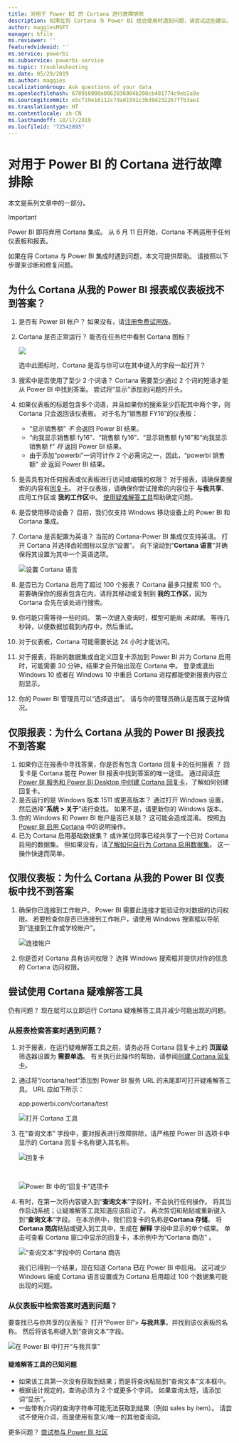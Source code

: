 ```yaml
---
title: 对用于 Power BI 的 Cortana 进行故障排除
description: 如果在将 Cortana 与 Power BI 结合使用时遇到问题，请尝试这些建议。
author: maggiesMSFT
manager: kfile
ms.reviewer: ''
featuredvideoid: ''
ms.service: powerbi
ms.subservice: powerbi-service
ms.topic: troubleshooting
ms.date: 05/29/2019
ms.author: maggies
LocalizationGroup: Ask questions of your data
ms.openlocfilehash: 678910000a0062836004b208cb401774c9eb2a9a
ms.sourcegitcommit: e5cf19e16112c7dad1591c3b38d232267ffb3ae1
ms.translationtype: HT
ms.contentlocale: zh-CN
ms.lasthandoff: 10/17/2019
ms.locfileid: "72542895"
---
```

# <a name="troubleshoot-cortana-for-power-bi"></a>对用于 Power BI 的 Cortana 进行故障排除
本文是系列文章中的一部分。 

> [!IMPORTANT]
> Power BI 即将弃用 Cortana 集成。 从 6 月 11 日开始，Cortana 不再适用于任何仪表板和报表。

如果在将 Cortana 与 Power BI 集成时遇到问题，本文可提供帮助。 请按照以下步骤来诊断和修复问题。

## <a name="why-doesnt-cortana-find-answers-from-my-power-bi-reports-or-dashboards"></a>为什么 Cortana 从我的 Power BI 报表或仪表板找不到答案？
1. 是否有 Power BI 帐户？  如果没有，请[注册免费试用版](https://powerbi.microsoft.com/get-started/)。
2. Cortana 是否正常运行？  能否在任务栏中看到 Cortana 图标？

    ![](media/service-cortana-troubleshoot/power-bi-cortana-icon.png)

    选中此图标时，Cortana 是否与你可以在其中键入的字段一起打开？
3. 搜索中是否使用了至少 2 个词语？ Cortana 需要至少通过 2 个词的短语才能从 Power BI 中找到答案。 尝试将“显示”添加到问题的开头。
4. 如果仪表板的标题包含多个词语，并且如果你的搜索至少匹配其中两个字，则 Cortana 只会返回该仪表板。 对于名为“销售额 FY16”的仪表板：

   * “显示销售额” *不* 会返回 Power BI 结果。   
   * “向我显示销售额 fy16”、“销售额 fy16”、“显示销售额 fy16”和“向我显示销售额 f” *将* 返回 Power BI 结果。    
   * 由于添加“powerbi”一词可计作 2 个必需词之一，因此，“powerbi 销售额” *会* 返回 Power BI 结果。
5. 是否具有对任何报表或仪表板进行访问或编辑的权限？ 对于报表，请确保要搜索的内容有[回复卡](service-cortana-answer-cards.md)。  对于仪表板，请确保你尝试搜索的内容位于 **与我共享**、应用工作区或 **我的工作区**中。 [使用疑难解答工具](#try-the-cortana-troubleshooting-tool)帮助确定问题。
6. 是否使用移动设备？  目前，我们仅支持 Windows 移动设备上的 Power BI 和 Cortana 集成。
7. Cortana 是否配置为英语？  当前的 Cortana-Power BI 集成仅支持英语。 打开 Cortana 并选择齿轮图标以显示“设置”。 向下滚动到“**Cortana 语言**”并确保将其设置为其中一个英语选项。

   ![设置 Cortana 语言](media/service-cortana-troubleshoot/power-bi-cortana-language.png)
8. 是否已为 Cortana 启用了超过 100 个报表？  Cortana 最多只搜索 100 个。  若要确保你的报表包含在内，请将其移动或复制到 **我的工作区**，因为 Cortana 会先在该处进行搜索。
9. 你可能只需等待一些时间。 第一次键入查询时，模型可能尚 *未就绪*。 等待几秒钟，以便数据加载到内存中，然后重试。
10. 对于仪表板，Cortana 可能需要长达 24 小时才能访问。    
11. 对于报表，将新的数据集或自定义回复卡添加到 Power BI 并为 Cortana 启用时，可能需要 30 分钟，结果才会开始出现在 Cortana 中。 登录或退出 Windows 10 或者在 Windows 10 中重启 Cortana 进程都能使新报表内容立刻显示。  
12. 你的 Power BI 管理员可以“选择退出”。 请与你的管理员确认是否属于这种情况。

## <a name="reports-only-why-doesnt-cortana-find-answers-from-my-power-bi-reports"></a>仅限报表：为什么 Cortana 从我的 Power BI 报表找不到答案
1. 如果你正在报表中寻找答案，你是否有包含 Cortana 回复卡的任何报表  ？ 回复卡是 Cortana 能在 Power BI 报表中找到答案的唯一途径。  通过阅读[在 Power BI 服务和 Power BI Desktop 中创建 Cortana 回复卡](service-cortana-answer-cards.md)，了解如何创建回复卡。
2. 是否运行的是 Windows 版本 1511 或更高版本？  通过打开 Windows 设置，然后选择“**系统 > 关于**”进行查找。 如果不是，请更新你的 Windows 版本。
3. 你的 Windows 和 Power BI 帐户是否已关联？ 这可能会造成混淆。 按照[为 Power BI 启用 Cortana](service-cortana-enable.md#add-your-power-bi-credentials-to-windows) 中的说明操作。
4. 已为 Cortana 启用基础数据集？ 或许某位同事已经共享了一个已对 Cortana 启用的数据集。 但如果没有，请[了解如何自行为 Cortana 启用数据集](service-cortana-enable.md)。 这一操作快速而简单。

## <a name="dashboards-only-why-doesnt-cortana-find-answers-from-my-power-bi-dashboards"></a>仅限仪表板：为什么 Cortana 从我的 Power BI 仪表板中找不到答案
1. 确保你已连接到工作帐户。 Power BI 需要此连接才能验证你对数据的访问权限。 若要检查你是否已连接到工作帐户，请使用 Windows 搜索框以导航到“连接到工作或学校帐户”。  

    ![连接帐户](media/service-cortana-troubleshoot/power-bi-cortana-connect.png)
2. 你是否对 Cortana 具有访问权限？ 选择 Windows 搜索框并提供对你的信息的 Cortana 访问权限。

## <a name="try-the-cortana-troubleshooting-tool"></a>尝试使用 Cortana 疑难解答工具
仍有问题？  现在就可以立即运行 Cortana 疑难解答工具并减少可能出现的问题。

### <a name="having-trouble-retrieving-answers-from-a-report"></a>从报表检索答案时遇到问题？
1. 对于报表，在运行疑难解答工具之前，请务必将 Cortana 回复卡上的 **页面级**筛选器设置为 **需要单选**。 有关执行此操作的帮助，请参阅[创建 Cortana 回复卡](service-cortana-answer-cards.md)。
2. 通过将“/cortana/test”添加到 Power BI 服务 URL 的末尾即可打开疑难解答工具。 URL 应如下所示：

   app.powerbi.com/cortana/test

   ![打开 Cortana 工具](media/service-cortana-troubleshoot/power-bi-cortana-tool2.png)
3. 在“查询文本”  字段中，要对报表进行故障排除，请严格按 Power BI 选项卡中显示的 Cortana 回复卡名称键入其名称。

   ![回复卡](media/service-cortana-troubleshoot/power-bi-answer-card-new.png)

   <br>

   ![Power BI 中的“回复卡”选项卡](media/service-cortana-troubleshoot/power-bi-answer-card2.png)
4. 有时，在第一次将内容键入到“**查询文本**”字段时，不会执行任何操作。 将其当作启动系统；让疑难解答工具知道应该启动了。 再次剪切和粘贴或重新键入到“**查询文本**”字段。 在本示例中，我们回复卡的名称是**Cortana 存储**。 将 **Cortana 商店**粘贴或键入到工具中，生成在 **解释** 字段中显示的单个结果。 单击可查看 Cortana 窗口中显示的回复卡，本示例中为“Cortana 商店”  。

   ![“查询文本”字段中的 Cortana 商店](media/service-cortana-troubleshoot/power-bi-utterance.png)

   我们已得到一个结果，现在知道 Cortana **已**在 Power BI 中启用。 这可减少 Windows 端或 Cortana 语言设置或为 Cortana 启用超过 100 个数据集可能出现的问题。

### <a name="having-trouble-retrieving-answers-from-a-dashboard"></a>从仪表板中检索答案时遇到问题？
要查找已与你共享的仪表板？  打开“Power BI”> **与我共享**，并找到该仪表板的名称。  然后将该名称键入到“查询文本”字段。 

![在 Power BI 中打开“与我共享”](media/service-cortana-troubleshoot/power-bi-cortana-shared-with-me.png)


#### <a name="troubleshooting-tool-known-issues"></a>疑难解答工具的已知问题
* 如果该工具第一次没有获取到结果；而是将查询粘贴到“查询文本”文本框中。
* 根据设计规定的，查询必须为 2 个或更多个字词。  如果查询太短，请添加词“显示”。
* 一些带有介词的查询字符串可能无法获取到结果（例如 sales by item）。 请尝试不使用介词，而是使用有意义/唯一的其他查询词。

更多问题？ [尝试参与 Power BI 社区](http://community.powerbi.com/)
